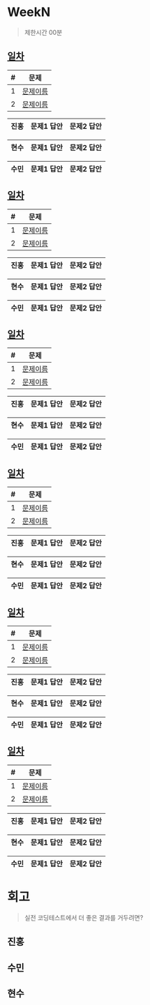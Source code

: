 # WeekN

> 제한시간 00분

## [일차](Day)

| #   | 문제                 |
| --- | -------------------- |
| 1   | [문제이름](문제링크) |
| 2   | [문제이름](문제링크) |

| **진홍** | 문제1 답안 | 문제2 답안 |
| ------ | ---------- | ---------- |

| **현수** | 문제1 답안 | 문제2 답안 |
| ------ | ---------- | ---------- |

| **수민** | 문제1 답안 | 문제2 답안 |
| ------ | ---------- | ---------- |

<!-- 불참 시 작성 -->
<!--
> 홍길동 불참 (컨디션 난조)
-->

## [일차](Day)

| #   | 문제                 |
| --- | -------------------- |
| 1   | [문제이름](문제링크) |
| 2   | [문제이름](문제링크) |

| **진홍** | 문제1 답안 | 문제2 답안 |
| ------ | ---------- | ---------- |

| **현수** | 문제1 답안 | 문제2 답안 |
| ------ | ---------- | ---------- |

| **수민** | 문제1 답안 | 문제2 답안 |
| ------ | ---------- | ---------- |

<!-- 불참 시 작성 -->
<!--
> 홍길동 불참 (컨디션 난조)
-->

## [일차](Day)

| #   | 문제                 |
| --- | -------------------- |
| 1   | [문제이름](문제링크) |
| 2   | [문제이름](문제링크) |

| **진홍** | 문제1 답안 | 문제2 답안 |
| ------ | ---------- | ---------- |

| **현수** | 문제1 답안 | 문제2 답안 |
| ------ | ---------- | ---------- |

| **수민** | 문제1 답안 | 문제2 답안 |
| ------ | ---------- | ---------- |

<!-- 불참 시 작성 -->
<!--
> 홍길동 불참 (컨디션 난조)
-->

## [일차](Day)

| #   | 문제                 |
| --- | -------------------- |
| 1   | [문제이름](문제링크) |
| 2   | [문제이름](문제링크) |

| **진홍** | 문제1 답안 | 문제2 답안 |
| ------ | ---------- | ---------- |

| **현수** | 문제1 답안 | 문제2 답안 |
| ------ | ---------- | ---------- |

| **수민** | 문제1 답안 | 문제2 답안 |
| ------ | ---------- | ---------- |

<!-- 불참 시 작성 -->
<!--
> 홍길동 불참 (컨디션 난조)
-->

## [일차](Day)

| #   | 문제                 |
| --- | -------------------- |
| 1   | [문제이름](문제링크) |
| 2   | [문제이름](문제링크) |

| **진홍** | 문제1 답안 | 문제2 답안 |
| ------ | ---------- | ---------- |

| **현수** | 문제1 답안 | 문제2 답안 |
| ------ | ---------- | ---------- |

| **수민** | 문제1 답안 | 문제2 답안 |
| ------ | ---------- | ---------- |

<!-- 불참 시 작성 -->
<!--
> 홍길동 불참 (컨디션 난조)
-->

## [일차](Day)

| #   | 문제                 |
| --- | -------------------- |
| 1   | [문제이름](문제링크) |
| 2   | [문제이름](문제링크) |

| **진홍** | 문제1 답안 | 문제2 답안 |
| ------ | ---------- | ---------- |

| **현수** | 문제1 답안 | 문제2 답안 |
| ------ | ---------- | ---------- |

| **수민** | 문제1 답안 | 문제2 답안 |
| ------ | ---------- | ---------- |

<!-- 불참 시 작성 -->
<!--
> 홍길동 불참 (컨디션 난조)
-->


# 회고

> 실전 코딩테스트에서 더 좋은 결과를 거두려면?

## 진홍

## 수민

## 현수
